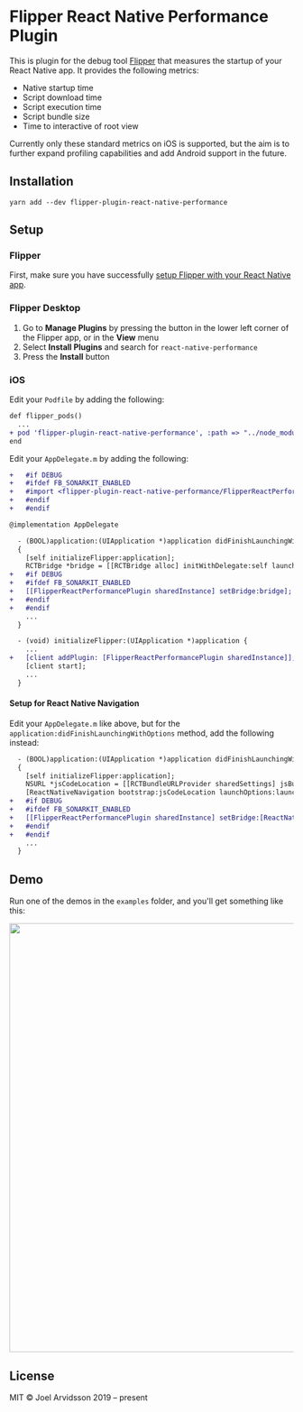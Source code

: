 # Flipper React Native Performance Plugin

This is plugin for the debug tool [Flipper](https://fbflipper.com) that measures the startup of your React Native app. It provides the following metrics:

- Native startup time
- Script download time
- Script execution time
- Script bundle size
- Time to interactive of root view

Currently only these standard metrics on iOS is supported, but the aim is to further expand profiling capabilities and add Android support in the future.

## Installation

```
yarn add --dev flipper-plugin-react-native-performance
```

## Setup

### Flipper

First, make sure you have successfully [setup Flipper with your React Native app](https://fbflipper.com/docs/getting-started.html#setup-your-react-native-app).

### Flipper Desktop

1. Go to **Manage Plugins** by pressing the button in the lower left corner of the Flipper app, or in the **View** menu
2. Select **Install Plugins** and search for `react-native-performance`
3. Press the **Install** button

### iOS

Edit your `Podfile` by adding the following:

```diff
def flipper_pods()
  ...
+ pod 'flipper-plugin-react-native-performance', :path => "../node_modules/flipper-plugin-react-native-performance/ios", :configuration => 'Debug'
end
```

Edit your `AppDelegate.m` by adding the following:

```diff
+   #if DEBUG
+   #ifdef FB_SONARKIT_ENABLED
+   #import <flipper-plugin-react-native-performance/FlipperReactPerformancePlugin.h>
+   #endif
+   #endif

@implementation AppDelegate

  - (BOOL)application:(UIApplication *)application didFinishLaunchingWithOptions:(NSDictionary *)launchOptions
  {
    [self initializeFlipper:application];
    RCTBridge *bridge = [[RCTBridge alloc] initWithDelegate:self launchOptions:launchOptions];
+   #if DEBUG
+   #ifdef FB_SONARKIT_ENABLED
+   [[FlipperReactPerformancePlugin sharedInstance] setBridge:bridge];
+   #endif
+   #endif
    ...
  }

  - (void) initializeFlipper:(UIApplication *)application {
    ...
+   [client addPlugin: [FlipperReactPerformancePlugin sharedInstance]];
    [client start];
    ...
  }
```

#### Setup for React Native Navigation

Edit your `AppDelegate.m` like above, but for the `application:didFinishLaunchingWithOptions` method, add the following instead:

```diff
  - (BOOL)application:(UIApplication *)application didFinishLaunchingWithOptions:(NSDictionary *)launchOptions
  {
    [self initializeFlipper:application];
    NSURL *jsCodeLocation = [[RCTBundleURLProvider sharedSettings] jsBundleURLForBundleRoot:@"index" fallbackResource:nil];
    [ReactNativeNavigation bootstrap:jsCodeLocation launchOptions:launchOptions];
+   #if DEBUG
+   #ifdef FB_SONARKIT_ENABLED
+   [[FlipperReactPerformancePlugin sharedInstance] setBridge:[ReactNativeNavigation getBridge]];
+   #endif
+   #endif
    ...
  }
```

## Demo

Run one of the demos in the `examples` folder, and you'll get something like this:

<img width="761" alt="" src="https://user-images.githubusercontent.com/378279/70002854-9b50db80-1561-11ea-861c-6b160f08d721.png">

## License

MIT © Joel Arvidsson 2019 – present
